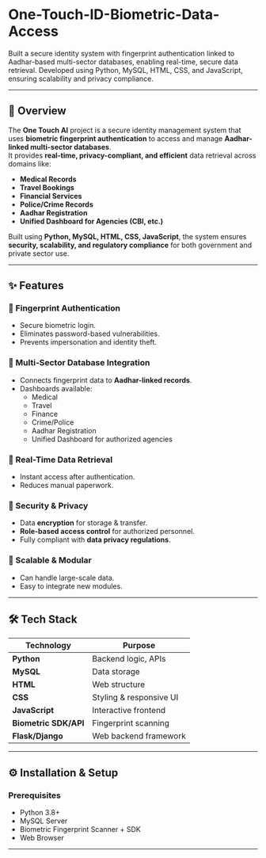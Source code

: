 # One-Touch-ID-Biometric-Data-Access
Built a secure identity system with fingerprint authentication linked to Aadhar-based multi-sector databases, enabling real-time, secure data retrieval. Developed using Python, MySQL, HTML, CSS, and JavaScript, ensuring scalability and privacy compliance.

---

## 📌 Overview  
The **One Touch AI** project is a secure identity management system that uses **biometric fingerprint authentication** to access and manage **Aadhar-linked multi-sector databases**.  
It provides **real-time, privacy-compliant, and efficient** data retrieval across domains like:

- **Medical Records**
- **Travel Bookings**
- **Financial Services**
- **Police/Crime Records**
- **Aadhar Registration**
- **Unified Dashboard for Agencies (CBI, etc.)**

Built using **Python, MySQL, HTML, CSS, JavaScript**, the system ensures **security, scalability, and regulatory compliance** for both government and private sector use.

---

## ✨ Features  

### 🔹 Fingerprint Authentication  
- Secure biometric login.  
- Eliminates password-based vulnerabilities.  
- Prevents impersonation and identity theft.

### 🔹 Multi-Sector Database Integration  
- Connects fingerprint data to **Aadhar-linked records**.  
- Dashboards available:  
  - Medical  
  - Travel  
  - Finance  
  - Crime/Police  
  - Aadhar Registration  
  - Unified Dashboard for authorized agencies

### 🔹 Real-Time Data Retrieval  
- Instant access after authentication.  
- Reduces manual paperwork.

### 🔹 Security & Privacy  
- Data **encryption** for storage & transfer.  
- **Role-based access control** for authorized personnel.  
- Fully compliant with **data privacy regulations**.

### 🔹 Scalable & Modular  
- Can handle large-scale data.  
- Easy to integrate new modules.

---

## 🛠 Tech Stack  

| Technology | Purpose |
|------------|---------|
| **Python** | Backend logic, APIs |
| **MySQL** | Data storage |
| **HTML** | Web structure |
| **CSS** | Styling & responsive UI |
| **JavaScript** | Interactive frontend |
| **Biometric SDK/API** | Fingerprint scanning |
| **Flask/Django** | Web backend framework |

---

## ⚙️ Installation & Setup  

### **Prerequisites**
- Python 3.8+  
- MySQL Server  
- Biometric Fingerprint Scanner + SDK  
- Web Browser  
---

